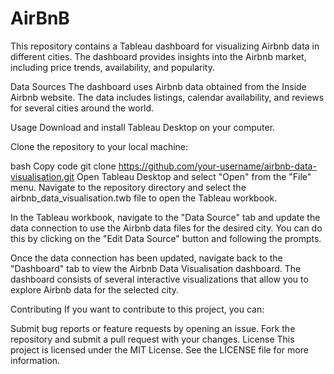 # AirBnB
This repository contains a Tableau dashboard for visualizing Airbnb data in different cities. The dashboard provides insights into the Airbnb market, including price trends, availability, and popularity.

Data Sources
The dashboard uses Airbnb data obtained from the Inside Airbnb website. The data includes listings, calendar availability, and reviews for several cities around the world.

Usage
Download and install Tableau Desktop on your computer.

Clone the repository to your local machine:

bash
Copy code
git clone https://github.com/your-username/airbnb-data-visualisation.git
Open Tableau Desktop and select "Open" from the "File" menu. Navigate to the repository directory and select the airbnb_data_visualisation.twb file to open the Tableau workbook.

In the Tableau workbook, navigate to the "Data Source" tab and update the data connection to use the Airbnb data files for the desired city. You can do this by clicking on the "Edit Data Source" button and following the prompts.

Once the data connection has been updated, navigate back to the "Dashboard" tab to view the Airbnb Data Visualisation dashboard. The dashboard consists of several interactive visualizations that allow you to explore Airbnb data for the selected city.

Contributing
If you want to contribute to this project, you can:

Submit bug reports or feature requests by opening an issue.
Fork the repository and submit a pull request with your changes.
License
This project is licensed under the MIT License. See the LICENSE file for more information.
